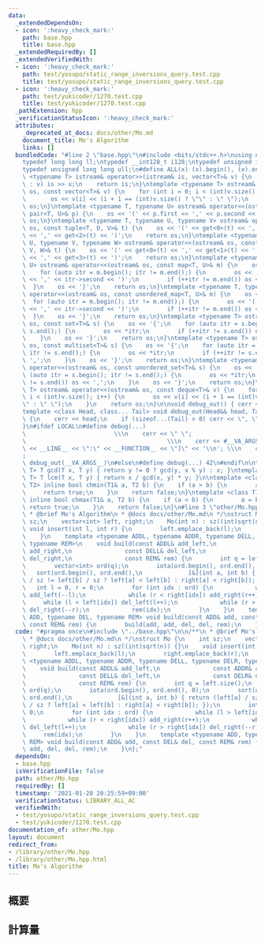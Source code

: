 ```yaml
---
data:
  _extendedDependsOn:
  - icon: ':heavy_check_mark:'
    path: base.hpp
    title: base.hpp
  _extendedRequiredBy: []
  _extendedVerifiedWith:
  - icon: ':heavy_check_mark:'
    path: test/yosupo/static_range_inversions_query.test.cpp
    title: test/yosupo/static_range_inversions_query.test.cpp
  - icon: ':heavy_check_mark:'
    path: test/yukicoder/1270.test.cpp
    title: test/yukicoder/1270.test.cpp
  _pathExtension: hpp
  _verificationStatusIcon: ':heavy_check_mark:'
  attributes:
    _deprecated_at_docs: docs/other/Mo.md
    document_title: Mo's Algorithm
    links: []
  bundledCode: "#line 2 \"base.hpp\"\n#include <bits/stdc++.h>\nusing namespace std;\n\
    typedef long long ll;\ntypedef __int128_t i128;\ntypedef unsigned int uint;\n\
    typedef unsigned long long ull;\n#define ALL(x) (x).begin(), (x).end()\n\ntemplate\
    \ <typename T> istream& operator>>(istream& is, vector<T>& v) {\n    for (T& x\
    \ : v) is >> x;\n    return is;\n}\ntemplate <typename T> ostream& operator<<(ostream&\
    \ os, const vector<T>& v) {\n    for (int i = 0; i < (int)v.size(); i++) {\n \
    \       os << v[i] << (i + 1 == (int)v.size() ? \"\" : \" \");\n    }\n    return\
    \ os;\n}\ntemplate <typename T, typename U> ostream& operator<<(ostream& os, const\
    \ pair<T, U>& p) {\n    os << '(' << p.first << ',' << p.second << ')';\n    return\
    \ os;\n}\ntemplate <typename T, typename U, typename V> ostream& operator<<(ostream&\
    \ os, const tuple<T, U, V>& t) {\n    os << '(' << get<0>(t) << ',' << get<1>(t)\
    \ << ',' << get<2>(t) << ')';\n    return os;\n}\ntemplate <typename T, typename\
    \ U, typename V, typename W> ostream& operator<<(ostream& os, const tuple<T, U,\
    \ V, W>& t) {\n    os << '(' << get<0>(t) << ',' << get<1>(t) << ',' << get<2>(t)\
    \ << ',' << get<3>(t) << ')';\n    return os;\n}\ntemplate <typename T, typename\
    \ U> ostream& operator<<(ostream& os, const map<T, U>& m) {\n    os << '{';\n\
    \    for (auto itr = m.begin(); itr != m.end();) {\n        os << '(' << itr->first\
    \ << ',' << itr->second << ')';\n        if (++itr != m.end()) os << ',';\n  \
    \  }\n    os << '}';\n    return os;\n}\ntemplate <typename T, typename U> ostream&\
    \ operator<<(ostream& os, const unordered_map<T, U>& m) {\n    os << '{';\n  \
    \  for (auto itr = m.begin(); itr != m.end();) {\n        os << '(' << itr->first\
    \ << ',' << itr->second << ')';\n        if (++itr != m.end()) os << ',';\n  \
    \  }\n    os << '}';\n    return os;\n}\ntemplate <typename T> ostream& operator<<(ostream&\
    \ os, const set<T>& s) {\n    os << '{';\n    for (auto itr = s.begin(); itr !=\
    \ s.end();) {\n        os << *itr;\n        if (++itr != s.end()) os << ',';\n\
    \    }\n    os << '}';\n    return os;\n}\ntemplate <typename T> ostream& operator<<(ostream&\
    \ os, const multiset<T>& s) {\n    os << '{';\n    for (auto itr = s.begin();\
    \ itr != s.end();) {\n        os << *itr;\n        if (++itr != s.end()) os <<\
    \ ',';\n    }\n    os << '}';\n    return os;\n}\ntemplate <typename T> ostream&\
    \ operator<<(ostream& os, const unordered_set<T>& s) {\n    os << '{';\n    for\
    \ (auto itr = s.begin(); itr != s.end();) {\n        os << *itr;\n        if (++itr\
    \ != s.end()) os << ',';\n    }\n    os << '}';\n    return os;\n}\ntemplate <typename\
    \ T> ostream& operator<<(ostream& os, const deque<T>& v) {\n    for (int i = 0;\
    \ i < (int)v.size(); i++) {\n        os << v[i] << (i + 1 == (int)v.size() ? \"\
    \" : \" \");\n    }\n    return os;\n}\n\nvoid debug_out() { cerr << '\\n'; }\n\
    template <class Head, class... Tail> void debug_out(Head&& head, Tail&&... tail)\
    \ {\n    cerr << head;\n    if (sizeof...(Tail) > 0) cerr << \", \";\n    debug_out(move(tail)...);\n\
    }\n#ifdef LOCAL\n#define debug(...)                                          \
    \                         \\\n    cerr << \" \";                             \
    \                                        \\\n    cerr << #__VA_ARGS__ << \" :[\"\
    \ << __LINE__ << \":\" << __FUNCTION__ << \"]\" << '\\n'; \\\n    cerr << \" \"\
    ;                                                                     \\\n   \
    \ debug_out(__VA_ARGS__)\n#else\n#define debug(...) 42\n#endif\n\ntemplate <typename\
    \ T> T gcd(T x, T y) { return y != 0 ? gcd(y, x % y) : x; }\ntemplate <typename\
    \ T> T lcm(T x, T y) { return x / gcd(x, y) * y; }\n\ntemplate <class T1, class\
    \ T2> inline bool chmin(T1& a, T2 b) {\n    if (a > b) {\n        a = b;\n   \
    \     return true;\n    }\n    return false;\n}\ntemplate <class T1, class T2>\
    \ inline bool chmax(T1& a, T2 b) {\n    if (a < b) {\n        a = b;\n       \
    \ return true;\n    }\n    return false;\n}\n#line 3 \"other/Mo.hpp\"\n\n/**\n\
    \ * @brief Mo's Algorithm\n * @docs docs/other/Mo.md\n */\nstruct Mo {\n    int\
    \ sz;\n    vector<int> left, right;\n    Mo(int n) : sz((int)sqrt(n)) {}\n   \
    \ void insert(int l, int r) {\n        left.emplace_back(l);\n        right.emplace_back(r);\n\
    \    }\n    template <typename ADDL, typename ADDR, typename DELL, typename DELR,\
    \ typename REM>\n    void build(const ADDL& add_left,\n               const ADDR&\
    \ add_right,\n               const DELL& del_left,\n               const DELR&\
    \ del_right,\n               const REM& rem) {\n        int q = left.size();\n\
    \        vector<int> ord(q);\n        iota(ord.begin(), ord.end(), 0);\n     \
    \   sort(ord.begin(), ord.end(),\n             [&](int a, int b) { return (left[a]\
    \ / sz != left[b] / sz ? left[a] < left[b] : right[a] < right[b]); });\n     \
    \   int l = 0, r = 0;\n        for (int idx : ord) {\n            while (l > left[idx])\
    \ add_left(--l);\n            while (r < right[idx]) add_right(r++);\n       \
    \     while (l < left[idx]) del_left(l++);\n            while (r > right[idx])\
    \ del_right(--r);\n            rem(idx);\n        }\n    }\n    template <typename\
    \ ADD, typename DEL, typename REM> void build(const ADD& add, const DEL& del,\
    \ const REM& rem) {\n        build(add, add, del, del, rem);\n    }\n};\n"
  code: "#pragma once\n#include \"../base.hpp\"\n\n/**\n * @brief Mo's Algorithm\n\
    \ * @docs docs/other/Mo.md\n */\nstruct Mo {\n    int sz;\n    vector<int> left,\
    \ right;\n    Mo(int n) : sz((int)sqrt(n)) {}\n    void insert(int l, int r) {\n\
    \        left.emplace_back(l);\n        right.emplace_back(r);\n    }\n    template\
    \ <typename ADDL, typename ADDR, typename DELL, typename DELR, typename REM>\n\
    \    void build(const ADDL& add_left,\n               const ADDR& add_right,\n\
    \               const DELL& del_left,\n               const DELR& del_right,\n\
    \               const REM& rem) {\n        int q = left.size();\n        vector<int>\
    \ ord(q);\n        iota(ord.begin(), ord.end(), 0);\n        sort(ord.begin(),\
    \ ord.end(),\n             [&](int a, int b) { return (left[a] / sz != left[b]\
    \ / sz ? left[a] < left[b] : right[a] < right[b]); });\n        int l = 0, r =\
    \ 0;\n        for (int idx : ord) {\n            while (l > left[idx]) add_left(--l);\n\
    \            while (r < right[idx]) add_right(r++);\n            while (l < left[idx])\
    \ del_left(l++);\n            while (r > right[idx]) del_right(--r);\n       \
    \     rem(idx);\n        }\n    }\n    template <typename ADD, typename DEL, typename\
    \ REM> void build(const ADD& add, const DEL& del, const REM& rem) {\n        build(add,\
    \ add, del, del, rem);\n    }\n};"
  dependsOn:
  - base.hpp
  isVerificationFile: false
  path: other/Mo.hpp
  requiredBy: []
  timestamp: '2021-01-20 20:25:59+09:00'
  verificationStatus: LIBRARY_ALL_AC
  verifiedWith:
  - test/yosupo/static_range_inversions_query.test.cpp
  - test/yukicoder/1270.test.cpp
documentation_of: other/Mo.hpp
layout: document
redirect_from:
- /library/other/Mo.hpp
- /library/other/Mo.hpp.html
title: Mo's Algorithm
---
```

## 概要

## 計算量
